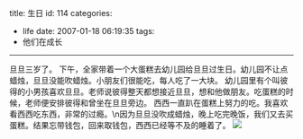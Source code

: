 title: 生日
id: 114
categories:
  - life
date: 2007-01-18 06:19:35
tags:
  - 他们在成长
---

旦旦三岁了。
下午，全家带着一个大蛋糕去幼儿园给旦旦过生日。幼儿园不让点蜡烛，旦旦没能吹蜡烛。小朋友们很能吃，每人吃了一大块。
幼儿园里有个叫彼得的小男孩喜欢旦旦。老师说彼得整天都想接近旦旦，想和他做朋友。吃蛋糕的时候，老师便安排彼得和曾坐在旦旦旁边。
西西一直趴在蛋糕上努力的吃。我喜欢看西西吃东西，非常的过瘾。\n因为旦旦没吹成蜡烛，晚上吃完晚饭，我们又去买蛋糕。结果忘带钱包，回来取钱包，西西已经等不及的睡着了。
[![](http://tk4.storage.msn.com/x1pNUDbTFNWOKCrAtE77eYwW3k-t8yPSlaF2aaOd2f1KuHkfT4jp9AbZ5iTk-TWZI2mBtYB0d6SPywDJff61LuTNEYA3NoGOxrEHVgXneTYDXyOjrV_A4bD7ceGMPxD-KjtITE6LOyHHP-xLOv7iQX3bA)](http://tk4.storage.msn.com/x1pNUDbTFNWOKCrAtE77eYwW3k-t8yPSlaF2aaOd2f1KuGPvcaeKmd5IHluwIgfngeg7D85DeQeyTgznNUguhAfJ6fRVfzenCs7_RdXkvUvqqktzAfUH11aH8XLNhM4Rbfv6lQE8cXMmPDQj-t-PaSX_Q)

